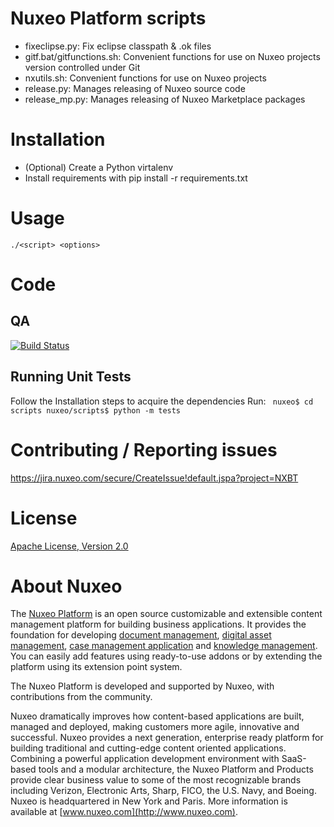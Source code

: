 # Nuxeo Platform scripts

* fixeclipse.py: Fix eclipse classpath & .ok files
* gitf.bat/gitfunctions.sh: Convenient functions for use on Nuxeo projects version controlled under Git
* nxutils.sh: Convenient functions for use on Nuxeo projects
* release.py: Manages releasing of Nuxeo source code
* release_mp.py: Manages releasing of Nuxeo Marketplace packages

# Installation
 - (Optional) Create a Python virtalenv
 - Install requirements with pip install -r requirements.txt
# Usage
`./<script> <options>`

# Code
## QA

[![Build Status](https://qa.nuxeo.org/jenkins/buildStatus/icon?job=master/nuxeo-master)](https://qa.nuxeo.org/jenkins/job/master/job/nuxeo-master)

## Running Unit Tests
Follow the Installation steps to acquire the dependencies
Run:
` nuxeo$ cd scripts
nuxeo/scripts$ python -m tests`

# Contributing / Reporting issues
https://jira.nuxeo.com/secure/CreateIssue!default.jspa?project=NXBT

# License

[Apache License, Version 2.0](http://www.apache.org/licenses/LICENSE-2.0.html)

# About Nuxeo

The [Nuxeo Platform](http://www.nuxeo.com/products/content-management-platform/) is an open source customizable and extensible content management platform for building business applications. It provides the foundation for developing [document management](http://www.nuxeo.com/solutions/document-management/), [digital asset management](http://www.nuxeo.com/solutions/digital-asset-management/), [case management application](http://www.nuxeo.com/solutions/case-management/) and [knowledge management](http://www.nuxeo.com/solutions/advanced-knowledge-base/). You can easily add features using ready-to-use addons or by extending the platform using its extension point system.

The Nuxeo Platform is developed and supported by Nuxeo, with contributions from the community.

Nuxeo dramatically improves how content-based applications are built, managed and deployed, making customers more agile, innovative and successful. Nuxeo provides a next generation, enterprise ready platform for building traditional and cutting-edge content oriented applications. Combining a powerful application development environment with
SaaS-based tools and a modular architecture, the Nuxeo Platform and Products provide clear business value to some of the most recognizable brands including Verizon, Electronic Arts, Sharp, FICO, the U.S. Navy, and Boeing. Nuxeo is headquartered in New York and Paris.
More information is available at [www.nuxeo.com](http://www.nuxeo.com).
